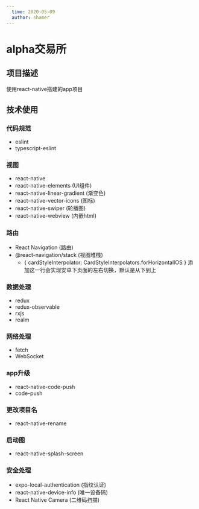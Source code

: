 ```yaml
---
  time: 2020-05-09
  author: shamer
---
```


# alpha交易所

## 项目描述
使用react-native搭建的app项目

## 技术使用

### 代码规范
  - eslint
  - typescript-eslint

### 视图
  - react-native
  - react-native-elements (UI组件)
  - react-native-linear-gradient (渐变色)
  - react-native-vector-icons (图标)
  - react-native-swiper (轮播图)
  - react-native-webview (内嵌html)

### 路由
  - React Navigation (路由)
  - @react-navigation/stack (视图堆栈)
    - { cardStyleInterpolator: CardStyleInterpolators.forHorizontalIOS } 添加这一行会实现安卓下页面的左右切换，默认是从下到上
  
### 数据处理
  - redux
  - redux-observable
  - rxjs
  - realm

### 网络处理
  - fetch
  - WebSocket

### app升级
  - react-native-code-push
  - code-push

### 更改项目名
  - react-native-rename

### 启动图
  - react-native-splash-screen

### 安全处理
  - expo-local-authentication (指纹认证)
  - react-native-device-info (唯一设备码)
  - React Native Camera (二维码扫描)